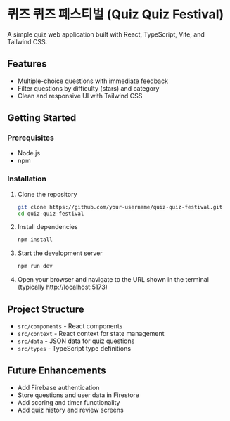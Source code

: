 # 퀴즈 퀴즈 페스티벌 (Quiz Quiz Festival)

A simple quiz web application built with React, TypeScript, Vite, and Tailwind CSS.

## Features

- Multiple-choice questions with immediate feedback
- Filter questions by difficulty (stars) and category
- Clean and responsive UI with Tailwind CSS

## Getting Started

### Prerequisites

- Node.js
- npm

### Installation

1. Clone the repository

   ```bash
   git clone https://github.com/your-username/quiz-quiz-festival.git
   cd quiz-quiz-festival
   ```

2. Install dependencies

   ```bash
   npm install
   ```

3. Start the development server

   ```bash
   npm run dev
   ```

4. Open your browser and navigate to the URL shown in the terminal (typically http://localhost:5173)

## Project Structure

- `src/components` - React components
- `src/context` - React context for state management
- `src/data` - JSON data for quiz questions
- `src/types` - TypeScript type definitions

## Future Enhancements

- Add Firebase authentication
- Store questions and user data in Firestore
- Add scoring and timer functionality
- Add quiz history and review screens
